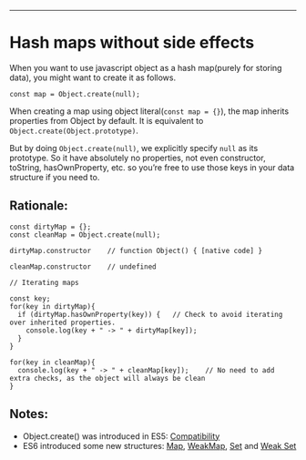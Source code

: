 ------------------------------------------------------------------------

Hash maps without side effects
==============================

When you want to use javascript object as a hash map(purely for storing data), you might want to create it as follows.

    const map = Object.create(null);

When creating a map using object literal(`const map = {}`), the map inherits properties from Object by default. It is equivalent to `Object.create(Object.prototype)`.

But by doing `Object.create(null)`, we explicitly specify `null` as its prototype. So it have absolutely no properties, not even constructor, toString, hasOwnProperty, etc. so you’re free to use those keys in your data structure if you need to.

Rationale:
----------

    const dirtyMap = {};
    const cleanMap = Object.create(null);

    dirtyMap.constructor    // function Object() { [native code] }

    cleanMap.constructor    // undefined

    // Iterating maps

    const key;
    for(key in dirtyMap){
      if (dirtyMap.hasOwnProperty(key)) {   // Check to avoid iterating over inherited properties.
        console.log(key + " -> " + dirtyMap[key]);
      }
    }

    for(key in cleanMap){
      console.log(key + " -> " + cleanMap[key]);    // No need to add extra checks, as the object will always be clean
    }

Notes:
------

-   Object.create() was introduced in ES5: [Compatibility](http://kangax.github.io/compat-table/es5/)
-   ES6 introduced some new structures: [Map](https://developer.mozilla.org/en/docs/Web/JavaScript/Reference/Global_Objects/Map), [WeakMap](https://developer.mozilla.org/en-US/docs/Web/JavaScript/Reference/Global_Objects/WeakMap), [Set](https://developer.mozilla.org/en-US/docs/Web/JavaScript/Reference/Global_Objects/Set) and [Weak Set](https://developer.mozilla.org/en-US/docs/Web/JavaScript/Reference/Global_Objects/WeakSet)
